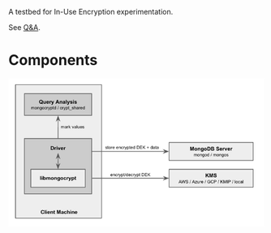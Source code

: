 A testbed for In-Use Encryption experimentation.

See [Q&A](qanda.md).

# Components

![Components](components.png)

